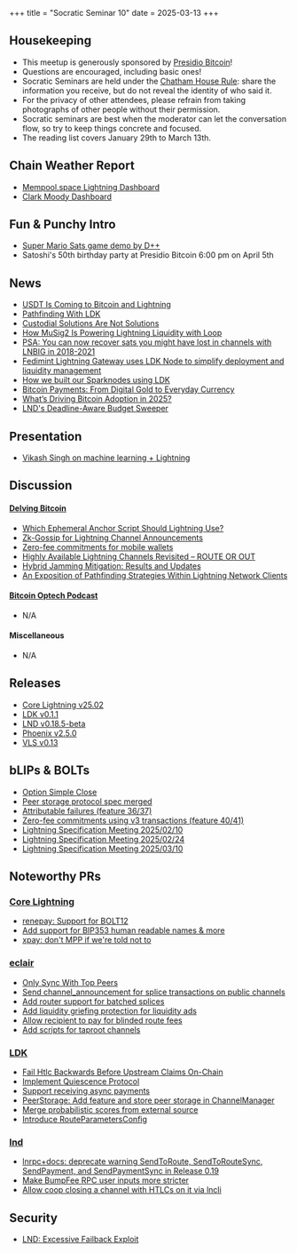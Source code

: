+++
title = "Socratic Seminar 10"
date = 2025-03-13
+++

Housekeeping
------------

- This meetup is generously sponsored by [Presidio Bitcoin](https://presidiobitcoin.org)!
- Questions are encouraged, including basic ones!
- Socratic Seminars are held under the [Chatham House Rule](https://www.chathamhouse.org/about-us/chatham-house-rule): share the information you receive, but do not reveal the identity of who said it.
- For the privacy of other attendees, please refrain from taking photographs of other people without their permission.
- Socratic seminars are best when the moderator can let the conversation flow, so try to keep things concrete and focused.
- The reading list covers January 29th to March 13th.


Chain Weather Report
--------------------

- [Mempool.space Lightning Dashboard](https://mempool.space/lightning)
- [Clark Moody Dashboard](https://bitcoin.clarkmoody.com/dashboard/)

Fun & Punchy Intro
------------------

- [Super Mario Sats game demo by D++](http://dplus.plus/pow?page=mario)
- Satoshi's 50th birthday party at Presidio Bitcoin 6:00 pm on April 5th

News
----
- [USDT Is Coming to Bitcoin and Lightning](https://tether.io/news/tether-brings-usdt-to-bitcoins-lightning-network-ushering-in-a-new-era-of-unstoppable-technology/)
- [Pathfinding With LDK](https://lightningdevkit.org/blog/ldk-pathfinding/)
- [Custodial Solutions Are Not Solutions](https://spiralbtc.substack.com/p/custodial-solutions-are-not-solutions)
- [How MuSig2 Is Powering Lightning Liquidity with Loop](https://lightning.engineering/posts/2025-02-13-loop-musig2)
- [PSA: You can now recover sats you might have lost in channels with LNBIG in 2018-2021](https://x.com/guggero/status/1888887824105046230)
- [Fedimint Lightning Gateway uses LDK Node to simplify deployment and liquidity management](https://lightningdevkit.org/blog/fedimint-lightning-gateway-uses-ldk-node-to-simplify-deployment-and-liquidity-management)
- [How we built our Sparknodes using LDK](https://lightningdevkit.org/blog/how-we-built-our-sparknodes-using-ldk)
- [Bitcoin Payments: From Digital Gold to Everyday Currency](https://breez.technology/report)
- [What’s Driving Bitcoin Adoption in 2025?](https://blog.river.com/bitcoin-adoption-2025)
- [LND's Deadline-Aware Budget Sweeper](https://morehouse.github.io/lightning/lnd-deadline-aware-budget-sweeper)

Presentation
------------
- [Vikash Singh on machine learning + Lightning](https://arxiv.org/abs/2410.01771)

Discussion
----------
#### [Delving Bitcoin](https://delvingbitcoin.org/)
- [Which Ephemeral Anchor Script Should Lightning Use?](https://delvingbitcoin.org/t/which-ephemeral-anchor-script-should-lightning-use/1412)
- [Zk-Gossip for Lightning Channel Announcements](https://delvingbitcoin.org/t/zk-gossip-for-lightning-channel-announcements/1407)
- [Zero-fee commitments for mobile wallets](https://delvingbitcoin.org/t/zero-fee-commitments-for-mobile-wallets/1453)
- [Highly Available Lightning Channels Revisited – ROUTE OR OUT](https://delvingbitcoin.org/t/highly-available-lightning-channels-revisited-route-or-out/1438)
- [Hybrid Jamming Mitigation: Results and Updates](https://delvingbitcoin.org/t/hybrid-jamming-mitigation-results-and-updates/1147/7)
- [An Exposition of Pathfinding Strategies Within Lightning Network Clients](https://delvingbitcoin.org/t/an-exposition-of-pathfinding-strategies-within-lightning-network-clients/1500)

#### [Bitcoin Optech Podcast](https://bitcoinops.org/en/podcast/)
- N/A

#### Miscellaneous
- N/A

Releases
--------
- [Core Lightning v25.02](https://github.com/ElementsProject/lightning/releases/tag/v25.02)
- [LDK v0.1.1](https://github.com/lightningdevkit/rust-lightning/releases/tag/v0.1.1)
- [LND v0.18.5-beta](https://github.com/lightningnetwork/lnd/blob/0-18-5-branch/docs/release-notes/release-notes-0.18.5.md)
- [Phoenix v2.5.0](https://github.com/ACINQ/phoenix/releases/tag/android-v2.5.0)
- [VLS v0.13](https://vls.tech/posts/v0.13/)

bLIPs & BOLTs
-------------
- [Option Simple Close](https://github.com/lightning/bolts/pull/1205)
- [Peer storage protocol spec merged](https://github.com/lightning/bolts/pull/1110)
- [Attributable failures (feature 36/37)](https://github.com/lightning/bolts/pull/1044)
- [Zero-fee commitments using v3 transactions (feature 40/41)](https://github.com/lightning/bolts/pull/1228)
- [Lightning Specification Meeting 2025/02/10](https://github.com/lightning/bolts/issues/1224)
- [Lightning Specification Meeting 2025/02/24](https://github.com/lightning/bolts/issues/1229)
- [Lightning Specification Meeting 2025/03/10](https://github.com/lightning/bolts/issues/1234)

Noteworthy PRs
--------------

### [Core Lightning](https://github.com/ElementsProject/lightning)
- [renepay: Support for BOLT12](https://github.com/ElementsProject/lightning/pull/7985)
- [Add support for BIP353 human readable names & more](https://github.com/ElementsProject/lightning/pull/7887)
- [xpay: don't MPP if we're told not to](https://github.com/ElementsProject/lightning/pull/8059)

### [eclair](https://github.com/ACINQ/eclair/)
- [Only Sync With Top Peers](https://github.com/ACINQ/eclair/pull/2983)
- [Send channel_announcement for splice transactions on public channels](https://github.com/ACINQ/eclair/pull/2968)
- [Add router support for batched splices](https://github.com/ACINQ/eclair/pull/2989)
- [Add liquidity griefing protection for liquidity ads](https://github.com/ACINQ/eclair/pull/2982)
- [Allow recipient to pay for blinded route fees](https://github.com/ACINQ/eclair/pull/2993)
- [Add scripts for taproot channels](https://github.com/ACINQ/eclair/pull/3016)

### [LDK](https://github.com/lightningdevkit/rust-lightning)
- [Fail Htlc Backwards Before Upstream Claims On-Chain](https://github.com/lightningdevkit/rust-lightning/pull/3556)
- [Implement Quiescence Protocol](https://github.com/lightningdevkit/rust-lightning/pull/3588)
- [Support receiving async payments](https://github.com/lightningdevkit/rust-lightning/pull/3440)
- [PeerStorage: Add feature and store peer storage in ChannelManager](https://github.com/lightningdevkit/rust-lightning/pull/3575)
- [Merge probabilistic scores from external source](https://github.com/lightningdevkit/rust-lightning/pull/3562)
- [Introduce RouteParametersConfig](https://github.com/lightningdevkit/rust-lightning/pull/3342)

### [lnd](https://github.com/lightningnetwork/lnd)
- [lnrpc+docs: deprecate warning SendToRoute, SendToRouteSync, SendPayment, and SendPaymentSync in Release 0.19](https://github.com/lightningnetwork/lnd/pull/9456)
- [Make BumpFee RPC user inputs more stricter](https://github.com/lightningnetwork/lnd/pull/9470)
- [Allow coop closing a channel with HTLCs on it via lncli](https://github.com/lightningnetwork/lnd/pull/9491)

Security
--------------
- [LND: Excessive Failback Exploit](https://morehouse.github.io/lightning/lnd-excessive-failback-exploit)
